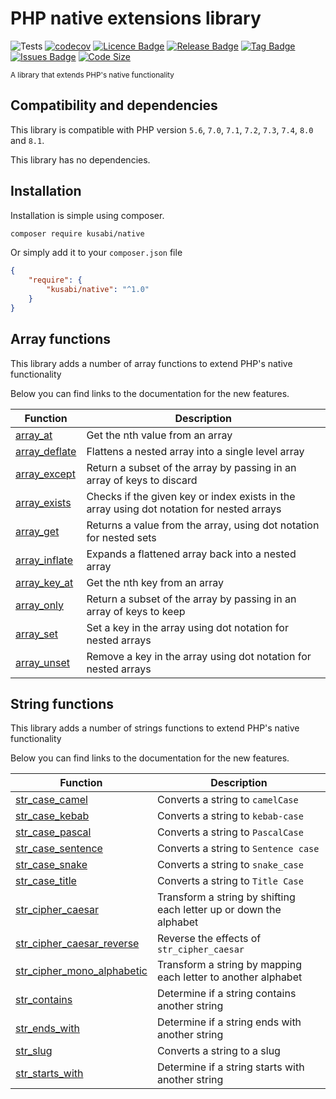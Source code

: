 # PHP native extensions library

![Tests](https://github.com/kusabi/native/workflows/tests/badge.svg)
[![codecov](https://codecov.io/gh/kusabi/native/branch/main/graph/badge.svg)](https://codecov.io/gh/kusabi/native)
[![Licence Badge](https://img.shields.io/github/license/kusabi/native.svg)](https://img.shields.io/github/license/kusabi/native.svg)
[![Release Badge](https://img.shields.io/github/release/kusabi/native.svg)](https://img.shields.io/github/release/kusabi/native.svg)
[![Tag Badge](https://img.shields.io/github/tag/kusabi/native.svg)](https://img.shields.io/github/tag/kusabi/native.svg)
[![Issues Badge](https://img.shields.io/github/issues/kusabi/native.svg)](https://img.shields.io/github/issues/kusabi/native.svg)
[![Code Size](https://img.shields.io/github/languages/code-size/kusabi/native.svg?label=size)](https://img.shields.io/github/languages/code-size/kusabi/native.svg)

<sup>A library that extends PHP's native functionality</sup>

## Compatibility and dependencies

This library is compatible with PHP version `5.6`, `7.0`, `7.1`, `7.2`, `7.3`, `7.4`, `8.0` and `8.1`.

This library has no dependencies.

## Installation

Installation is simple using composer.

```bash
composer require kusabi/native
```

Or simply add it to your `composer.json` file

```json
{
    "require": {
        "kusabi/native": "^1.0"
    }
}
```

## Array functions

This library adds a number of array functions to extend PHP's native functionality

Below you can find links to the documentation for the new features.


| Function | Description |
| --- | ----------- |
| [array_at](documentation/array_at.md) | Get the nth value from an array |
| [array_deflate](documentation/array_deflate.md) | Flattens a nested array into a single level array |
| [array_except](documentation/array_except.md) | Return a subset of the array by passing in an array of keys to discard |
| [array_exists](documentation/array_exists.md) | Checks if the given key or index exists in the array using dot notation for nested arrays |
| [array_get](documentation/array_exists.md) | Returns a value from the array, using dot notation for nested sets |
| [array_inflate](documentation/array_inflate.md) | Expands a flattened array back into a nested array |
| [array_key_at](documentation/array_key_at.md) | Get the nth key from an array |
| [array_only](documentation/array_only.md) | Return a subset of the array by passing in an array of keys to keep |
| [array_set](documentation/array_set.md) | Set a key in the array using dot notation for nested arrays |
| [array_unset](documentation/array_unset.md) | Remove a key in the array using dot notation for nested arrays |

## String functions

This library adds a number of strings functions to extend PHP's native functionality

Below you can find links to the documentation for the new features.


| Function | Description |
| --- | ----------- |
| [str_case_camel](documentation/str_case_camel.md) | Converts a string to `camelCase` |
| [str_case_kebab](documentation/str_case_kebab.md) | Converts a string to `kebab-case` |
| [str_case_pascal](documentation/str_case_pascal.md) | Converts a string to `PascalCase` |
| [str_case_sentence](documentation/str_case_sentence.md) | Converts a string to `Sentence case` |
| [str_case_snake](documentation/str_case_snake.md) | Converts a string to `snake_case` |
| [str_case_title](documentation/str_case_title.md) | Converts a string to `Title Case` |
| [str_cipher_caesar](documentation/str_cipher_caesar.md) | Transform a string by shifting each letter up or down the alphabet |
| [str_cipher_caesar_reverse](documentation/str_cipher_caesar.md) | Reverse the effects of `str_cipher_caesar` |
| [str_cipher_mono_alphabetic](documentation/str_cipher_mono_alphabetic.md) | Transform a string by mapping each letter to another alphabet |
| [str_contains](documentation/str_contains.md) | Determine if a string contains another string |
| [str_ends_with](documentation/str_ends_with.md) | Determine if a string ends with another string |
| [str_slug](documentation/str_slug.md) | Converts a string to a slug |
| [str_starts_with](documentation/str_starts_with.md) | Determine if a string starts with another string |
